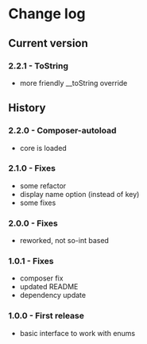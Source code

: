 # Change log
## Current version
### 2.2.1 - ToString
- more friendly __toString override

## History
### 2.2.0 - Composer-autoload
- core is loaded

### 2.1.0 - Fixes
- some refactor
- display name option (instead of key)
- some fixes

### 2.0.0 - Fixes
- reworked, not so-int based

### 1.0.1 - Fixes
- composer fix
- updated README
- dependency update

### 1.0.0 - First release
- basic interface to work with enums